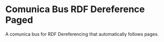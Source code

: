 # Comunica Bus RDF Dereference Paged

A comunica bus for RDF Dereferencing that automatically follows pages.
